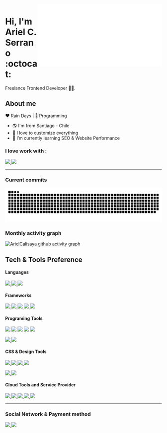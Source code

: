 <!--

**ArielCalisaya/ArielCalisaya** is a ✨ _special_ ✨ repository because its `README.md` (this file) appears on your GitHub profile.

Badges Provider = https://github.com/alexandresanlim/Badges4-README.md-Profile

Here are some ideas to get you started:

- 🔭 I’m currently working on ...
- 🌱 I’m currently learning ...
- 👯 I’m looking to collaborate on ...
- 🤔 I’m looking for help with ...
- 💬 Ask me about ...
- 📫 How to reach me: ...
- 😄 Pronouns: ...
- ⚡ Fun fact: ...

- 🌱 I’m currently learning Nextjs, Gatsby and SSR
-->



<a href="https://linkedin.com/in/arielcalisaya/" target="_blank" rel="noopener noreferrer">
	<img align="right" src="greeting.svg" width="400" height="200" alt="Click here!!!">
</a>

# Hi, I'm Ariel C. Serrano :octocat:

Freelance Frontend Developer  :man_technologist:.


## About me 

:heart: Rain Days | :blue_heart: Programming

- :earth_americas: I'm from Santiago - Chile
- :gem: I love to customize everything
- 🌱 I’m currently learning SEO & Website Performance

### I love work with :
<a href="https://github.com/ArielCalisaya">
  <img src="https://img.shields.io/badge/Linux-FCC624?style=for-the-badge&logo=linux&logoColor=black">
</a>
<a href="https://github.com/ArielCalisaya">
  <img src="https://img.shields.io/badge/Windows-0078D6?style=for-the-badge&logo=windows&logoColor=white">
</a>

---
### Current commits
[![Snake animation](https://github.com/ArielCalisaya/ArielCalisaya/blob/output-snake-commits/github-contribution-grid-snake.svg)](https://github.com/ArielCalisaya)

### Monthly activity graph
[![ArielCalisaya github activity graph](https://activity-graph.herokuapp.com/graph?username=ArielCalisaya&bg_color=000000&color=11ff00&line=05ff5d&point=ffffff&area=true&hide_border=true)](https://github.com/ArielCalisaya)

## Tech & Tools Preference

#### Languages
<a href="https://github.com/ArielCalisaya">
  <img src="https://img.shields.io/badge/HTML5-E34F26?style=for-the-badge&logo=html5&logoColor=white"> <img src="https://img.shields.io/badge/CSS3-1572B6?style=for-the-badge&logo=css3&logoColor=white">
</a>
<a href="https://github.com/ArielCalisaya">
  <img src="https://img.shields.io/badge/JavaScript-F7DF1E?style=for-the-badge&logo=javascript&logoColor=black">
</a>

#### Frameworks
<a href="https://github.com/ArielCalisaya"> 
	<img src="https://img.shields.io/badge/React-20232A?style=for-the-badge&logo=react&logoColor=61DAFB"> 
</a> 
<a href="https://github.com/ArielCalisaya">
	<img src="https://img.shields.io/badge/Gatsby-663399?style=for-the-badge&logo=gatsby&logoColor=white">
</a>
<a href="https://github.com/ArielCalisaya">
  <img src="https://img.shields.io/badge/next.js-000000?style=for-the-badge&logo=next-dot-js&logoColor=white">
</a>
<a href="https://github.com/ArielCalisaya">
  <img src="https://img.shields.io/badge/Cypress-17202C?style=for-the-badge&logo=cypress&logoColor=white">
</a>
<a href="https://github.com/ArielCalisaya">
  <img src="https://img.shields.io/badge/GraphQl-E10098?style=for-the-badge&logo=graphql&logoColor=white">
</a>

#### Programing Tools
<a href="https://github.com/ArielCalisaya">
  <img src="https://img.shields.io/badge/GitHub-100000?style=for-the-badge&logo=github&logoColor=white"> <img src="https://img.shields.io/badge/Git-F05032?style=for-the-badge&logo=git&logoColor=white">
</a>
<a href="https://github.com/ArielCalisaya">
  <img src="https://img.shields.io/badge/Node.js-43853D?style=for-the-badge&logo=node-dot-js&logoColor=white">
</a>
<a href="https://github.com/ArielCalisaya">
  <img src="https://img.shields.io/badge/Postman-FF6C37?style=for-the-badge&logo=Postman&logoColor=white">
</a>
<a href="https://github.com/ArielCalisaya">
  <img src="https://img.shields.io/badge/VSCode-0078D4?style=for-the-badge&logo=visual%20studio%20code&logoColor=white">
</a>

<a href="https://github.com/ArielCalisaya"> <img src="https://img.shields.io/badge/npm-CB3837?style=for-the-badge&logo=npm&logoColor=white"> 
</a> <a href="https://github.com/ArielCalisaya">
	<img src="https://img.shields.io/badge/Yarn-2C8EBB?style=for-the-badge&logo=yarn&logoColor=white">
</a>

#### CSS & Design Tools
<a href="https://github.com/ArielCalisaya">
  <img src="https://img.shields.io/badge/styled--components-db7093?style=for-the-badge&logo=styled-components&logoColor=white"> 
</a> <a href="https://github.com/ArielCalisaya">	
  <img src="https://img.shields.io/badge/Sass-CC6699?style=for-the-badge&logo=sass&logoColor=white">
</a>
<a href="https://github.com/ArielCalisaya">
  <img src="https://img.shields.io/badge/Tailwind_CSS-38B2AC?style=for-the-badge&logo=tailwind-css&logoColor=white">
</a>
<a href="https://github.com/ArielCalisaya">
  <img src="https://img.shields.io/badge/Bootstrap-563D7C?style=for-the-badge&logo=bootstrap&logoColor=white">
</a>

<a href="https://github.com/ArielCalisaya"><img src="https://img.shields.io/badge/Figma-F24E1E?style=for-the-badge&logo=figma&logoColor=white">
</a> 
<a href="https://github.com/ArielCalisaya">
  <img src="https://img.shields.io/badge/Canva-%2300C4CC.svg?&style=for-the-badge&logo=Canva&logoColor=white">
</a>

#### Cloud Tools and Service Provider
<a href="https://github.com/ArielCalisaya">
  <img src="https://img.shields.io/badge/Heroku-430098?style=for-the-badge&logo=heroku&logoColor=white"> 
</a> 
<a href="https://github.com/ArielCalisaya">
  <img src="https://img.shields.io/badge/firebase-ffca28?style=for-the-badge&logo=firebase&logoColor=black">
</a>
<a href="https://github.com/ArielCalisaya">
  <img src="https://img.shields.io/badge/Google_Cloud-4285F4?style=for-the-badge&logo=google-cloud&logoColor=white">
</a>
<a href="https://github.com/ArielCalisaya">
  <img src="https://img.shields.io/badge/Netlify-00C7B7?style=for-the-badge&logo=netlify&logoColor=white">
</a>
<a href="https://github.com/ArielCalisaya">
  <img src="https://img.shields.io/badge/Vercel-black?style=for-the-badge&logo=vercel&logoColor=white">
</a>

---

### Social Network & Payment method
<a href="https://linkedin.com/in/arielcalisaya/">
  <img src="https://img.shields.io/badge/LinkedIn-0077B5?style=for-the-badge&logo=linkedin&logoColor=white">
</a> 
<a href="https://paypal.me/ArielCalisaya"> 
  <img src="https://img.shields.io/badge/PayPal-00457C?style=for-the-badge&logo=paypal&logoColor=white">
</a>
